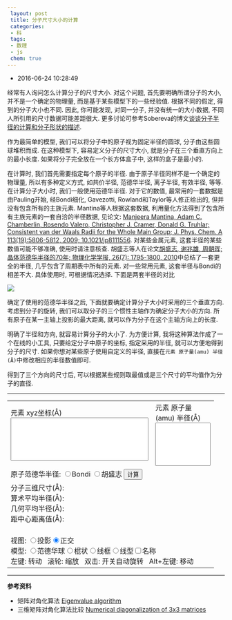 ```yaml
---
 layout: post
 title: 分子尺寸大小的计算
 categories:
 - 科
 tags:
 - 数理
 - js
 chem: true
---
```


- 2016-06-24 10:28:49

经常有人询问怎么计算分子的尺寸大小. 对这个问题, 首先要明确所谓分子的大小, 并不是一个确定的物理量, 而是基于某些模型下的一些经验值. 根据不同的假定, 得到的分子大小也不同. 因此, 你可能发现, 对同一分子, 并没有统一的大小数据, 不同人所引用的尺寸数据可能差距很大. 更多讨论可参考Sobereva的博文[谈谈分子半径的计算和分子形状的描述](http://sobereva.com/190).

作为最简单的模型, 我们可以将分子中的原子视为固定半径的圆球, 分子由这些圆球堆积而成. 在这种模型下, 容易定义分子的尺寸大小, 就是分子在三个垂直方向上的最小长度. 如果将分子完全放在一个长方体盒子中, 这样的盒子是最小的.

在计算时, 我们首先需要指定每个原子的半径. 由于原子半径同样不是一个确定的物理量, 所以有多种定义方式, 如共价半径, 范德华半径, 离子半径, 有效半径, 等等. 在计算分子大小时, 我们一般使用范德华半径. 对于它的数值, 最常用的一套数据是由Pauling开始, 经Bondi细化, Gavezotti, Rowland和Taylor等人修正给出的, 但并没有包含所有的主族元素. Mantina等人根据这套数据, 利用量化方法得到了包含所有主族元素的一套自洽的半径数据, 见论文: [Manjeera Mantina, Adam C. Chamberlin, Rosendo Valero, Christopher J. Cramer, Donald G. Truhlar; Consistent van der Waals Radii for the Whole Main Group; J. Phys. Chem. A 113(19):5806-5812, 2009; 10.1021/jp8111556](http://pubs.acs.org/doi/abs/10.1021/jp8111556). 对某些金属元素, 这套半径的某些数值可能不够准确, 使用时请注意核查. 胡盛志等人在论文[胡盛志, 谢兆雄, 周朝晖; 晶体范德华半径的70年; 物理化学学报, 26(7): 1795-1800, 2010](http://www.whxb.pku.edu.cn/CN/abstract/abstract27134.shtml)中总结了一套更全的半径, 几乎包含了周期表中所有的元素. 对一些常用元素, 这套半径与Bondi的相差不大. 具体使用时, 可根据情况选择. 下面是两套半径的对比

![](https://jerkwin.github.io/pic/2016/Rvdw.png)

确定了使用的范德华半径之后, 下面就要确定计算分子大小时采用的三个垂直方向. 考虑到分子的旋转, 我们可以取分子的三个惯性主轴作为确定分子大小的方向. 所有原子在某一主轴上投影的最大距离, 就可以作为分子在这个主轴方向上的长度.

明确了半径和方向, 就容易计算分子的大小了. 为方便计算, 我将这种算法作成了一个在线的小工具, 只要给定分子中原子的坐标, 指定采用的半径, 就可以方便地得到分子的尺寸. 如果你想对某些原子使用自定义的半径, 直接在`元素 原子量(amu) 半径(Å)`中修改相应的半径数值即可.

得到了三个方向的尺寸后, 可以根据某些规则取最值或是三个尺寸的平均值作为分子的直径.

----

<table  style="width:95%">
<tr>
	<td style="width:70%">元素 xyz坐标(Å)<br/><textarea id="xyz" style="width:100%; height:100px; resize: none"></textarea></td>
	<td style="width:30%">元素 原子量(amu) 半径(Å)<br><textarea id="masrad" style="width:100%; height:100px; resize: none"></textarea></td>
</tr>
<tr>
	<td colspan="2">原子范德华半径:
	<input type="radio" name="rad" onclick="setRad(0)">Bondi
	<input type="radio" name="rad" onclick="setRad(1)">胡盛志
	<input type="button" value="计算" onclick="showBox()"></td>
</tr>
<tr>
	<td colspan="2">
	分子三维尺寸(Å): <span id='size'></span><br>
	算术平均半径(Å): <span id='Ravg'></span><br>
	几何平均半径(Å): <span id='Rgvg'></span><br>
	距中心距离值(Å): <span id='Rmax'></span>
	</td>
</tr>
<tr>
	<td colspan="2">
	<script>var Mol1=new ChemDoodle.TransformCanvas3D('Mol-1',500,400);Mol1.specs.shapes_color = '#fff';Mol1.specs.backgroundColor = 'black';Mol1.specs.set3DRepresentation('van der Waals Spheres');Mol1.specs.projectionPerspective_3D = false;Mol1.specs.proteins_ribbonCartoonize = true;Mol1.loadContent('');function setProj1(yesPers){Mol1.specs.projectionPerspective_3D = yesPers;Mol1.setupScene();Mol1.repaint()}function setModel1(model){Mol1.specs.set3DRepresentation(model);Mol1.setupScene();Mol1.repaint()}</script><br><span class="meta">视图: <input type="radio" name="group2" onclick="setProj1(true)">投影<input type="radio" name="group2" onclick="setProj1(false)" checked="">正交<br>模型: <input type="radio" name="model" onclick="setModel1(&#39;van der Waals Spheres&#39;)">范德华球<input type="radio" name="model" onclick="setModel1(&#39;Stick&#39;)">棍状<input type="radio" name="model" onclick="setModel1(&#39;Wireframe&#39;)">线框<input type="radio" name="model" onclick="setModel1(&#39;Line&#39;)">线型<input type="checkbox" onclick="Mol1.specs.atoms_displayLabels_3D=this.checked;Mol1.repaint()">名称<br>左键: 转动&nbsp;&nbsp; 滚轮: 缩放&nbsp;&nbsp; 双击: 开关自动旋转&nbsp;&nbsp; Alt+左键: 移动</span>
	</td>
</tr>
</table>

<script>
var $=function(id){return document.getElementById(id)}

$('xyz').value=
 'O 0.0000   0.0000   0.1173\n'
+'H 0.0000   0.7572  -0.4692\n'
+'H 0.0000  -0.7572  -0.4692\n'

function showBox() {
	var i, j, tmp, Iabc=[], Mass=[], Radi=[], Satm=[], Xatm=[], Yatm=[], Zatm=[]

	var xyz=$('masrad').value.replace(/^\s*\n*/,"").replace(/\s*\n*$/,"").replace(/\s+[\n|$]/g,"\n").split('\n')
	for(i=0; i<xyz.length; i++) {
		tmp=xyz[i].split(/\s+/)
		Mass[tmp[0]]=parseFloat(tmp[1])
		Radi[tmp[0]]=parseFloat(tmp[2])
		ChemDoodle.ELEMENT[tmp[0]].covalentRadius=parseFloat(tmp[2])
		ChemDoodle.ELEMENT[tmp[0]].vdWRadius=parseFloat(tmp[2])
	}

	var xyz=$('xyz').value.replace(/^\s*\n*/,"").replace(/\s*\n*$/,"").replace(/\s+[\n|$]/g,"\n").split('\n')
	var Natm=xyz.length, Xcom=0, Ycom=0, Zcom=0, Wgt=0
	for(i=0; i<Natm; i++) {
		tmp=xyz[i].split(/\s+/)
		tmp[0]=tmp[0].replace(/\d+/,"")
		Satm[i]=tmp[0];             Wgt  += Mass[tmp[0]]
		Xatm[i]=parseFloat(tmp[1]); Xcom += Mass[tmp[0]]*parseFloat(tmp[1])
		Yatm[i]=parseFloat(tmp[2]); Ycom += Mass[tmp[0]]*parseFloat(tmp[2])
		Zatm[i]=parseFloat(tmp[3]); Zcom += Mass[tmp[0]]*parseFloat(tmp[3])
	}

	Xcom /= Wgt; Ycom /= Wgt; Zcom /= Wgt
	for(i=0; i<Natm; i++) { Xatm[i] -= Xcom; Yatm[i] -= Ycom; Zatm[i] -= Zcom }

	var Ixyz=[ [0,0,0], [0,0,0], [0,0,0] ]
	for(i=0; i<Natm; i++) {
		tmp= Mass[Satm[i]]
		Ixyz[1-1][1-1] += tmp*(Yatm[i]*Yatm[i]+Zatm[i]*Zatm[i])
		Ixyz[2-1][2-1] += tmp*(Zatm[i]*Zatm[i]+Xatm[i]*Xatm[i])
		Ixyz[3-1][3-1] += tmp*(Xatm[i]*Xatm[i]+Yatm[i]*Yatm[i])
		Ixyz[1-1][2-1] -= tmp*Xatm[i]*Yatm[i]
		Ixyz[1-1][3-1] -= tmp*Xatm[i]*Zatm[i]
		Ixyz[2-1][3-1] -= tmp*Yatm[i]*Zatm[i]
	}
	Ixyz[2-1][1-1] = Ixyz[1-1][2-1]
	Ixyz[3-1][1-1] = Ixyz[1-1][3-1]
	Ixyz[3-1][2-1] = Ixyz[2-1][3-1]

	var V=[], W=[]
	Jacobi(Ixyz, V, W)

	for(i=0; i<Natm; i++) {
		var Vtmp = [ Xatm[i], Yatm[i], Zatm[i] ]
		Xatm[i] = V[0][0]*Vtmp[0]+V[0][1]*Vtmp[1]+V[0][2]*Vtmp[2]
		Yatm[i] = V[1][0]*Vtmp[0]+V[1][1]*Vtmp[1]+V[1][2]*Vtmp[2]
		Zatm[i] = V[2][0]*Vtmp[0]+V[2][1]*Vtmp[1]+V[2][2]*Vtmp[2]
	}

	var maxRx=-1E10, maxRy=maxRx, maxRz=maxRx, maxR=maxRx,
		minRx= 1E10, minRy=minRx, minRz=minRx, minR=minRx, avgR=0.

	for(i=0; i<Natm; i++) {
		maxRx=Math.max(maxRx, Xatm[i]+Radi[Satm[i]])
		maxRy=Math.max(maxRy, Yatm[i]+Radi[Satm[i]])
		maxRz=Math.max(maxRz, Zatm[i]+Radi[Satm[i]])
		tmp=Math.sqrt(Xatm[i]*Xatm[i]+Yatm[i]*Yatm[i]+Zatm[i]*Zatm[i])+Radi[Satm[i]]
		maxR =Math.max(maxR, tmp)
		avgR += tmp

		minRx=Math.min(minRx, Xatm[i]-Radi[Satm[i]])
		minRy=Math.min(minRy, Yatm[i]-Radi[Satm[i]])
		minRz=Math.min(minRz, Zatm[i]-Radi[Satm[i]])
		minR =Math.min(minR,  tmp)
	}
	Xbox=maxRx-minRx
	Ybox=maxRy-minRy
	Zbox=maxRz-minRz
	avgR /= Natm

	$('size').innerHTML=fmtNum(Xbox,8.3).trim()+'×'+fmtNum(Ybox,8.3).trim()+'×'+fmtNum(Zbox,8.3).trim()
	$('Ravg').innerHTML=fmtNum((Xbox+Ybox+Zbox)/6, 8.3).trim()
	$('Rgvg').innerHTML=fmtNum(Math.pow(Xbox*Ybox*Zbox, 1/3.)/2, 8.3).trim()
	$('Rmax').innerHTML='最小 '+fmtNum(minR, 8.3).trim()+' 最大 '+fmtNum(maxR, 8.3).trim()+' 平均 '+fmtNum(avgR, 8.3).trim()

	var Fxyz=Natm+8+'\nMol\n'
	for(i=0; i<Natm; i++) {
		Fxyz += Satm[i]+' '+Xatm[i]+' '+Yatm[i]+' '+Zatm[i]+'\n'
	}

	var Vbox=[ [0,0,0], [1,0,0], [0,1,0], [1,1,0], [0,0,1], [1,0,1], [0,1,1], [1,1,1] ]
	for(i=0; i<Vbox.length; i++) {
		Fxyz +=
		 'Uuo '+(minRx+Vbox[i][0]*Xbox)+' '+(minRy+Vbox[i][1]*Ybox)+' '+(minRz+Vbox[i][2]*Zbox)+'\n'
	}
	ChemDoodle.ELEMENT['Uuo'].covalentRadius=.01
	ChemDoodle.ELEMENT['Uuo'].vdWRadius=.01
	ChemDoodle.ELEMENT['Uuo'].valency=0
	ChemDoodle.ELEMENT['Uuo'].jmolColor="#FFFFFF"

	molxyz=ChemDoodle.readXYZ(Fxyz)
	var box = [
		new ChemDoodle.structures.d3.Distance(molxyz.atoms[Natm  ],molxyz.atoms[Natm+1]),
		new ChemDoodle.structures.d3.Distance(molxyz.atoms[Natm  ],molxyz.atoms[Natm+2]),
		new ChemDoodle.structures.d3.Distance(molxyz.atoms[Natm  ],molxyz.atoms[Natm+4]),
		new ChemDoodle.structures.d3.Distance(molxyz.atoms[Natm+1],molxyz.atoms[Natm+3]),
		new ChemDoodle.structures.d3.Distance(molxyz.atoms[Natm+1],molxyz.atoms[Natm+5]),
		new ChemDoodle.structures.d3.Distance(molxyz.atoms[Natm+2],molxyz.atoms[Natm+3]),
		new ChemDoodle.structures.d3.Distance(molxyz.atoms[Natm+2],molxyz.atoms[Natm+6]),
		new ChemDoodle.structures.d3.Distance(molxyz.atoms[Natm+3],molxyz.atoms[Natm+7]),
		new ChemDoodle.structures.d3.Distance(molxyz.atoms[Natm+4],molxyz.atoms[Natm+5]),
		new ChemDoodle.structures.d3.Distance(molxyz.atoms[Natm+4],molxyz.atoms[Natm+6]),
		new ChemDoodle.structures.d3.Distance(molxyz.atoms[Natm+5],molxyz.atoms[Natm+7]),
		new ChemDoodle.structures.d3.Distance(molxyz.atoms[Natm+6],molxyz.atoms[Natm+7])
	];
	Mol1.loadContent([molxyz], box)
}

function setRad(Irad) {
	var ElmMasRad='H 1.007840 1.10 1.10 He 4.002602 1.40 1.40 Li 6.938000 2.14 1.81 Be 9.012183 1.69 1.53 B 10.806000 1.68 1.92 C 12.009600 1.60 1.70 N 14.006430 1.53 1.55 O 15.999030 1.43 1.52 F 18.998403 1.38 1.47 Ne 20.179700 1.54 1.54 Na 22.989769 2.38 2.27 Mg 24.304000 2.00 1.73 Al 26.981538 1.92 1.84 Si 28.084000 1.93 2.10 P 30.973762 1.88 1.80 S 35.446000 1.81 1.80 Cl 39.948000 1.78 1.75 Ar 39.098300 1.63 1.88 K 40.078000 2.52 2.75 Ca 44.955908 2.27 2.31 Sc 47.867000 2.15 0.00 Ti 50.941500 2.11 0.00 V 51.996100 2.07 0.00 Cr 54.938044 2.06 0.00 Mn 55.845000 2.05 0.00 Fe 58.933194 2.04 0.00 Co 58.693400 2.00 0.00 Ni 63.546000 1.97 0.00 Cu 65.380000 1.96 0.00 Zn 69.723000 2.01 0.00 Ga 72.630000 2.03 1.87 Ge 74.921595 2.05 2.11 As 78.971000 2.08 1.85 Se 79.901000 1.94 1.90 Br 83.798000 1.92 1.83 Kr 85.467800 1.84 2.02 Rb 87.620000 2.61 3.03 Sr 88.905840 2.42 2.49 Y 91.224000 2.32 0.00 Zr 92.906370 2.23 0.00 Nb 95.950000 2.18 0.00 Mo 0.000000 2.17 0.00 Tc 101.070000 2.16 0.00 Ru 102.905500 2.13 0.00 Rh 106.420000 2.10 0.00 Pd 107.868200 2.10 0.00 Ag 112.414000 2.11 0.00 Cd 114.818000 2.18 0.00 In 118.710000 2.21 1.93 Sn 121.760000 2.23 2.17 Sb 127.600000 2.24 2.06 Te 126.904470 2.16 2.06 I 131.293000 2.11 1.98 Xe 132.905452 2.16 2.16 Cs 138.905470 2.75 3.43 Ba 140.116000 2.59 2.68 La 140.907660 2.43 0.00 Ce 144.242000 2.42 0.00 Pr 0.000000 2.40 0.00 Nd 150.360000 2.39 0.00 Pm 151.964000 2.38 0.00 Sm 157.250000 2.36 0.00 Eu 158.925350 2.35 0.00 Gd 162.500000 2.34 0.00 Tb 164.930330 2.33 0.00 Dy 167.259000 2.31 0.00 Ho 168.934220 2.30 0.00 Er 173.045000 2.29 0.00 Tm 174.966800 2.27 0.00 Yb 178.490000 2.26 0.00 Lu 180.947880 2.24 0.00 Hf 183.840000 2.23 0.00 Ta 186.207000 2.22 0.00 W 190.230000 2.15 0.00 Re 192.217000 2.16 0.00 Os 195.084000 2.16 0.00 Ir 196.966569 2.13 0.00 Pt 200.592000 2.13 0.00 Au 204.382000 2.14 0.00 Hg 207.200000 2.23 0.00 Tl 208.980400 2.27 1.96 Pb 0.000000 2.37 2.02 Bi 0.000000 2.38 2.07 Po 0.000000 2.49 1.97 At 0.000000 2.36 2.02 Rn 0.000000 2.43 2.20 Fr 0.000000 3.15 3.48 Ra 232.037700 2.83 2.83 Ac 231.035880 2.47 0.00 Th 238.028910 2.45 0.00 Pa 0.000000 2.43 0.00 U 0.000000 2.41 0.00 Np 0.000000 2.39 0.00 Pu 0.000000 2.37 0.00 Am 0.000000 2.35 0.00'.split(/\s+/)
	var ret=''
	if(Irad==0) {
		for(i=0; i<ElmMasRad.length; i+=4) {
			ret += fmtStr(ElmMasRad[i], 2)+' '+ElmMasRad[i+1]+' '+ElmMasRad[i+2]+'\n'
		}
	} else {
		for(i=0; i<ElmMasRad.length; i+=4) {
			ret += fmtStr(ElmMasRad[i], 2)+' '+ElmMasRad[i+1]+' '+ElmMasRad[i+3]+'\n'
		}
	}
	$('masrad').value=ret
}

function fmtStr(str, num) {
	return str.length>num ? str : str+Array(num-str.length+1).join(' ')
}
function fmtNum(num, fmt) {
	var fmt=String(fmt), m=fmt.split(".")[0]
	num=num.toFixed(fmt.split(".")[1])
	if(num.length<m) num=Array(m-num.length+1).join(" ")+num
	return num
}

function dot(A, B) { return A[0]*B[0]+A[1]*B[1]+A[2]*B[2] }
function Jacobi(A, Q, W) {
/* ----------------------------------------------------------------------------
	Calculates the eigenvalues and normalized eigenvectors of a symmetric 3x3
	matrix A using the Jacobi algorithm.
	The upper triangular part of A is destroyed during the calculation,
	the diagonal elements are read but not destroyed, and the lower
	triangular elements are not referenced at all.
	----------------------------------------------------------------------------
	Parameters:
	A: The symmetric input matrix
	Q: Storage buffer for eigenvectors
	W: Storage buffer for eigenvalues
	----------------------------------------------------------------------------*/

	var N=3, Reps=1E-10, maxIter=100, i, j, k, tmp, S, C, T, G, H, Z, Roff, tht, tol

	//Initialize Q to the identitity matrix, W to diag(A)
	for(i=0; i<N; i++) { W[i] = A[i][i]; Q[i]=[]; Q[i][i]=1 }
	for(i=0; i<N; i++) { for(j=0; j<i; j++) {
		Q[i][j] = 0
		Q[j][i] = 0
	}}

	//Main iteration loop
	for(var Iter=1; Iter<maxIter; Iter++) {
		//Test for convergence
		Roff = 0
		for(i=0; i<N; i++) { for(j=i+1; j<N; j++) {
			Roff += Math.abs(A[i][j])
		}}
		if(Math.abs(Roff)<Reps) {
			for(i=0; i<N; i++) {
				for(j=0; j<N-1; j++) { //sort
					if(W[j]>W[j+1]) {
						k=W[j]
						W[j]=W[j+1]
						W[j+1]=k

						k = [ Q[j][0], Q[j][1], Q[j][2] ]
						Q[j]=Q[j+1]
						Q[j+1]=k
					}
				}
			} // asure RIGHT-HAND axis
			if(  Q[1-1][1-1]*(Q[2-1][2-1]*Q[3-1][3-1]-Q[2-1][3-1]*Q[3-1][2-1])
				-Q[1-1][2-1]*(Q[2-1][1-1]*Q[3-1][3-1]-Q[2-1][3-1]*Q[3-1][1-1])
				+Q[1-1][3-1]*(Q[2-1][1-1]*Q[3-1][2-1]-Q[2-1][2-1]*Q[3-1][1-1]) <0) {
				Q[0]= [ -Q[0][0], -Q[0][1], -Q[0][2] ]
				Q[1]= [ -Q[1][0], -Q[1][1], -Q[1][2] ]
				Q[2]= [ -Q[2][0], -Q[2][1], -Q[2][2] ]
			}
			return Iter
		}

		tol = 0
		if(Iter<4) tol = 0.2*Roff/(N*N)

		//Do sweep
		for(i=0; i<N; i++) {
			for(j=i+1; j<N; j++) {
				G = 100 * Math.abs(A[i][j])
				if(Iter>4 && Math.abs(W[i])+G==Math.abs(W[i])
						  && Math.abs(W[j])+G==Math.abs(W[j])) {
					A[i][j] = 0
				} else if(Math.abs(A[i][j])>tol) {
					//Calculate Jacobi transformation
					H = W[j] - W[i]
					if(Math.abs(H)+G==Math.abs(H)) {
						T = A[i][j]/H
					} else {
						tht = 0.5 * H/A[i][j]
						T =  1/( Math.abs(tht) + Math.sqrt(1+tht*tht) )
						if(tht<0.) T = -T
					}

					C = 1/Math.sqrt(1+T*T)
					S = T * C
					Z = T * A[i][j]

					//Apply Jacobi transformation
					A[i][j] = 0.
					W[i] -=  Z
					W[j] +=  Z
					for(k=0; k<i; k++) {
						T       = A[k][i]
						A[k][i] = C * T - S * A[k][j]
						A[k][j] = S * T + C * A[k][j]
					}

					for(k=i+1; k<j; k++) {
						T       = A[i][k]
						A[i][k] = C * T - S * A[k][j]
						A[k][j] = S * T + C * A[k][j]
					}

					for(k=j+1; k<N; k++) {
						T       = A[i][k]
						A[i][k] = C * T - S * A[j][k]
						A[j][k] = S * T + C * A[j][k]
					}

					//Update eigenvectors
					for(k=0; k<N; k++) {
						T       = Q[i][k]
						Q[i][k] = C * T - S * Q[j][k]
						Q[j][k] = S * T + C * Q[j][k]
					}
				}
			}
		}
	}
	return 0
}
</script>

----

__参考资料__

- 矩阵对角化算法 [Eigenvalue algorithm](https://en.wikipedia.org/wiki/Eigenvalue_algorithm#Eigenvalues_of_3.C3.973_matrices)
- 三维矩阵对角化算法比较 [Numerical diagonalization of 3x3 matrices](https://www.mpi-hd.mpg.de/personalhomes/globes/3x3/index.html)
